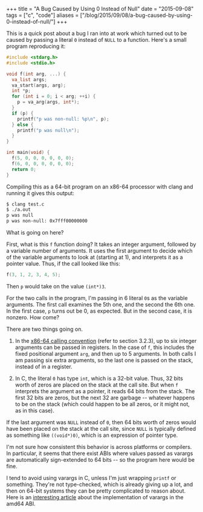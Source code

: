 +++
title = "A Bug Caused by Using 0 Instead of Null"
date = "2015-09-08"
tags = ["c", "code"]
aliases = ["/blog/2015/09/08/a-bug-caused-by-using-0-instead-of-null/"]
+++

This is a quick post about a bug I ran into at work which turned out to be
caused by passing a literal `0` instead of `NULL` to a function. Here's a
small program reproducing it:

<!--more-->

```c
#include <stdarg.h>
#include <stdio.h>

void f(int arg, ...) {
  va_list args;
  va_start(args, arg);
  int *p;
  for (int i = 0; i < arg; ++i) {
    p = va_arg(args, int*);
  }
  if (p) {
    printf("p was non-null: %p\n", p);
  } else {
    printf("p was null\n");
  }
}

int main(void) {
  f(5, 0, 0, 0, 0, 0, 0);
  f(6, 0, 0, 0, 0, 0, 0);
  return 0;
}
```

Compiling this as a 64-bit program on an x86-64 processor with clang
and running it gives this output:

```bash
$ clang test.c
$ ./a.out
p was null
p was non-null: 0x7fff00000000
```

What is going on here?

First, what is this `f` function doing? It takes an integer argument,
followed by a variable number of arguments. It uses the first argument
to decide which of the variable arguments to look at (starting at 1),
and interprets it as a pointer value. Thus, if the call looked like this:

```c
f(3, 1, 2, 3, 4, 5);
```

Then `p` would take on the value `(int*)3`.

For the two calls in the program, I'm passing in 6 literal `0`s as the variable
arguments. The first call examines the 5th one, and the second the 6th one. In
the first case, `p` turns out be 0, as expected. But in the second case, it is
nonzero. How come?

There are two things going on.

1. In the [x86-64 calling convention][abi] (refer to section 3.2.3), up to six
integer arguments can be passed in registers. In the case of `f`, this
includes the fixed positional argument `arg`, and then up to 5 arguments. In
both calls I am passing six extra arguments, so the last one is passed on
the stack, instead of in a register.

2. In C, the literal `0` has type `int`, which is a 32-bit value. Thus, 32 bits
worth of zeros are placed on the stack at the call site. But when `f`
interprets the argument as a pointer, it reads 64 bits from the stack. The
first 32 bits are zeros, but the next 32 are garbage -- whatever happens to
be on the stack (which could happen to be all zeros, or it might not, as in
this case).

If the last argument was `NULL` instead of `0`, then 64 bits worth of zeros
would have been placed on the stack at the call site, since `NULL` is typically
defined as something like `((void*)0)`, which is an expression of pointer type.

I'm not sure how consistent this behavior is across platforms or compilers. In
particular, it seems that there exist ABIs where values passed as varargs are
automatically sign-extended to 64 bits -- so the program here would be fine.

I tend to avoid using varargs in C, unless I'm just wrapping `printf` or
something. They're not type-checked, which is already giving up a lot, and then
on 64-bit systems they can be pretty complicated to reason about. Here is an
[interesting article][varargs] about the implementation of varargs in the amd64
ABI.

[abi]: http://www.x86-64.org/documentation/abi.pdf
[varargs]: https://blog.nelhage.com/2010/10/amd64-and-va_arg/
